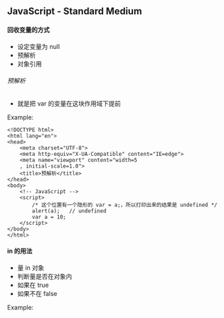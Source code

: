 ## JavaScript - Standard Medium

#### 回收变量的方式
+ 设定变量为 null
+ 预解析
+ 对象引用

###### 预解析
+ 就是把 var 的变量在这块作用域下提前

Example:
```
<!DOCTYPE html>
<html lang="en">
<head>
    <meta charset="UTF-8">
    <meta http-equiv="X-UA-Compatible" content="IE=edge">
    <meta name="viewport" content="width=5
    , initial-scale=1.0">
    <title>预解析</title>
</head>
<body>
    <!-- JavaScript -->
    <script>
        /* 这个位置有一个隐形的 var = a;，所以打印出来的结果是 undefined */
        alert(a);   // undefined
        var a = 10;
    </script>
</body>
</html>
```


#### in 的用法
+ 量 in 对象
+ 判断量是否在对象内
+ 如果在 true
+ 如果不在 false

Example:
```

```
